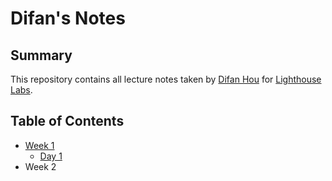 # Difan's Notes

## Summary

This repository contains all lecture notes taken by [Difan Hou](https://github.com/dfhou29) for [Lighthouse Labs](https://www.lighthouselabs.ca/). 

## Table of Contents

* [Week 1](Week_1)
  * [Day 1](Week_1/Day_1)
* Week 2


